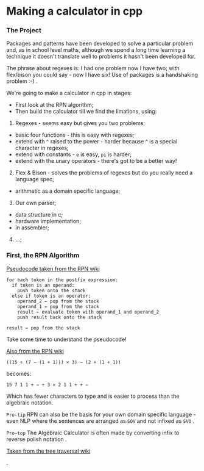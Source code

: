 
# Making a calculator in cpp

### The Project

Packages and patterns have been developed to solve a particular problem and, as in school level maths, although we spend a long time learning a technique it doesn't translate well to problems it hasn't been developed for.

The phrase about regexes is: I had one problem now I have two; with flex/bison you could say - now I have six! Use of packages is a handshaking problem :-) .  

We're going to make a calculator in cpp in stages:   
* First look at the RPN algorithm;  
* Then build the calculator till we find the limations, using:    
1. Regexes - seems easy but gives you two problems;   
* basic four functions - this is easy with regexes;   
* extend with `^` raised to the power - harder because ^ is a special character in regexes;   
* extend with constants - `e` is easy, `pi` is harder;    
* extend with the unary operators - there's got to be a better way!   

2. Flex & Bison - solves the problems of regexes but do you really need a language spec;   
* arithmetic as a domain specific language;   

3. Our own parser;   
* data structure in c;   
* hardware implementation;   
* in assembler;   

4. ...;   

### First, the RPN Algorithm

[Pseudocode taken from the RPN wiki](https://en.wikipedia.org/wiki/Reverse_Polish_notation)

```pseudocode
for each token in the postfix expression:
  if token is an operand:
    push token onto the stack
  else if token is an operator:
    operand_2 ← pop from the stack
    operand_1 ← pop from the stack
    result ← evaluate token with operand_1 and operand_2
    push result back onto the stack

result ← pop from the stack
```

Take some time to understand the pseudocode!

[Also from the RPN wiki](https://en.wikipedia.org/wiki/Reverse_Polish_notation)

```
((15 ÷ (7 − (1 + 1))) × 3) − (2 + (1 + 1))
```
becomes:   
```
15 7 1 1 + − ÷ 3 × 2 1 1 + + −
```

Which has fewer characters to type and is easier to process than the algebraic notation.

`Pro-tip` RPN can also be the basis for your own domain specific language - even NLP where the sentences are arranged as `SOV` and not infixed as `SVO` .  

`Pro-top` The Algebraic Calculator is often made by converting infix to reverse polish notation .  

[Taken from the tree traversal wiki](https://en.wikipedia.org/wiki/Tree_traversal)

.